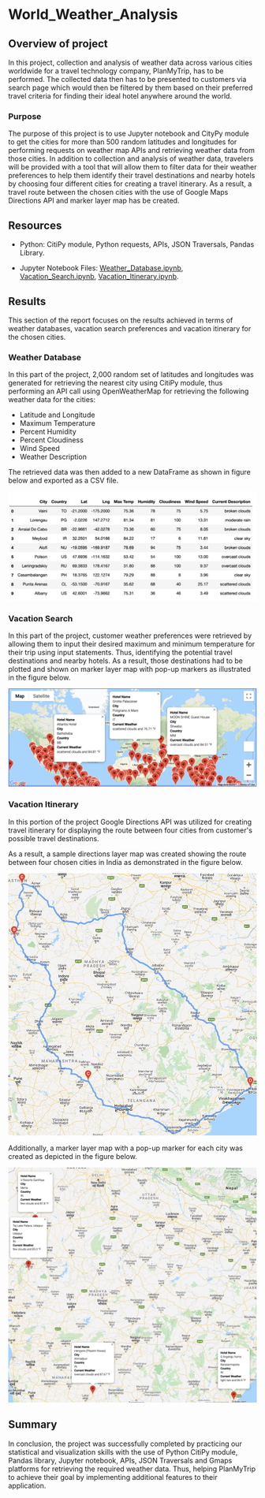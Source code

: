 # World_Weather_Analysis

## Overview of project

In this project, collection and analysis of weather data across various cities worldwide for a travel technology company, PlanMyTrip, has to be performed. The collected data then has to be presented to customers via search page which would then be filtered by them based on their preferred travel criteria for finding their ideal hotel anywhere around the world.

### Purpose

The purpose of this project is to use Jupyter notebook and CityPy module to get the cities for more than 500 random latitudes and longitudes for performing requests on  weather map APIs and retrieving weather data from those cities. In addition to collection and analysis of weather data, travelers will be provided with a tool that will allow them to filter data for their weather preferences to help them identify their travel destinations and nearby hotels by choosing four different cities for creating a travel itinerary. As a result, a travel route between the chosen cities with the use of Google Maps Directions API and marker layer map has be created.

## Resources

- Python: CitiPy module, Python requests, APIs, JSON Traversals, Pandas Library.

- Jupyter Notebook Files: [Weather_Database.ipynb](Weather_Database/Weather_Database.ipynb), [Vacation_Search.ipynb](Vacation_Search/Vacation_Search.ipynb), [Vacation_Itinerary.ipynb](Vacation_Itinerary/Vacation_Itinerary.ipynb).

## Results

This section of the report focuses on the results achieved in terms of weather databases, vacation search preferences and vacation itinerary for the chosen cities.

### Weather Database

In this part of the project, 2,000 random set of latitudes and longitudes was generated for retrieving the nearest city using CitiPy module, thus performing an API call using OpenWeatherMap for retrieving the following weather data for the cities:

- Latitude and Longitude
- Maximum Temperature
- Percent Humidity
- Percent Cloudiness
- Wind Speed
- Weather Description

The retrieved data was then added to a new DataFrame as shown in figure below and exported as a CSV file.

![City Data DataFrame](Resources/City_data_DataFrame.png)


### Vacation Search

In this part of the project, customer weather preferences were retrieved by allowing them to input their desired maximum and minimum temperature for their trip using input statements. Thus, identifying the potential travel destinations and nearby hotels. As a result, those destinations had to be plotted and shown on marker layer map with pop-up markers as illustrated in the figure below.

![Customer travel destinations map](Vacation_Search/WeatherPy_vacation_map.png)

### Vacation Itinerary

In this portion of the project Google Directions API was utilized for creating travel itinerary for displaying the route between four cities from customer's possible travel destinations.

As a result, a sample directions layer map was created showing the route between four chosen cities in India as demonstrated in the figure below.

![Vacation Itinerary](Vacation_Itinerary/WeatherPy_travel_map.png)

Additionally, a marker layer map with a pop-up marker for each city was created as depicted in the figure below.

![Travel map with pop up markers](Vacation_Itinerary/WeatherPy_travel_map_markers.png)


## Summary

In conclusion, the project was successfully completed by practicing our statistical and visualization skills with the use of Python CitiPy module, Pandas library, Jupyter notebook, APIs, JSON Traversals and Gmaps platforms for retrieving the required weather data. Thus, helping PlanMyTrip to achieve their goal by implementing additional  features to their application. 
